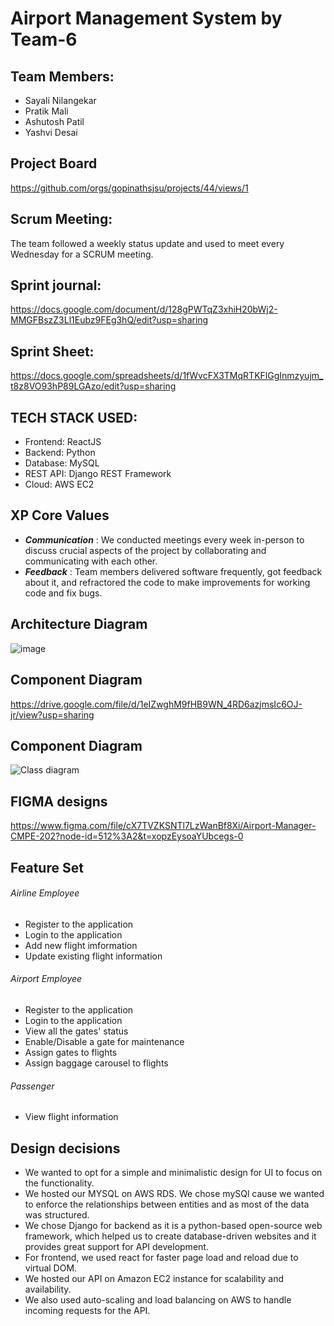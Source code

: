 # Airport Management System by Team-6

## Team Members:

- Sayali Nilangekar 
- Pratik Mali 
- Ashutosh Patil 
- Yashvi Desai 

## Project Board
https://github.com/orgs/gopinathsjsu/projects/44/views/1

## Scrum Meeting:
The team followed a weekly status update and used to meet every Wednesday for a SCRUM meeting.

## Sprint journal:
https://docs.google.com/document/d/128gPWTqZ3xhiH20bWj2-MMGFBszZ3Ll1Eubz9FEg3hQ/edit?usp=sharing

## Sprint Sheet:
https://docs.google.com/spreadsheets/d/1fWvcFX3TMqRTKFlGgInmzyujm_t8z8VO93hP89LGAzo/edit?usp=sharing

## TECH STACK USED:

- Frontend: ReactJS
- Backend: Python 
- Database: MySQL
- REST API: Django REST Framework
- Cloud: AWS EC2

## XP Core Values

- **_Communication_** : We conducted meetings every week in-person to discuss crucial aspects of the project by collaborating and communicating with each other.
- **_Feedback_** : Team members delivered software frequently, got feedback about it, and refractored the code to make improvements for working code and fix bugs.

## Architecture Diagram

![image](https://user-images.githubusercontent.com/52251846/197302864-875ff925-d888-47b9-b1a1-cc4b1f4d2ff9.png)

## Component Diagram
https://drive.google.com/file/d/1eIZwghM9fHB9WN_4RD6azjmsIc6OJ-jr/view?usp=sharing

## Component Diagram
![Class diagram](https://user-images.githubusercontent.com/52251846/205582523-cfd1bc46-0124-44af-a7eb-31c9accd8abe.png)

## FIGMA designs
https://www.figma.com/file/cX7TVZKSNTl7LzWanBf8Xi/Airport-Manager-CMPE-202?node-id=512%3A2&t=xopzEysoaYUbcegs-0

## Feature Set
###### Airline Employee
* Register to the application
* Login to the application
* Add new flight imformation
* Update existing flight information
###### Airport Employee
* Register to the application
* Login to the application
* View all the gates' status
* Enable/Disable a gate for maintenance
* Assign gates to flights
* Assign baggage carousel to flights
###### Passenger
* View flight information

## Design decisions
- We wanted to opt for a simple and minimalistic design for UI to focus on the functionality.
- We hosted our MYSQL on AWS RDS. We chose mySQl cause we wanted to enforce the relationships between entities and as most of the data was structured.
- We chose Django for backend as it is a python-based open-source web framework, which helped us to create database-driven websites and it provides great support for API development.
- For frontend, we used react for faster page load and reload due to virtual DOM.
- We hosted our API on Amazon EC2 instance for scalability and availability.
- We also used auto-scaling and load balancing on AWS to handle incoming requests for the API.

